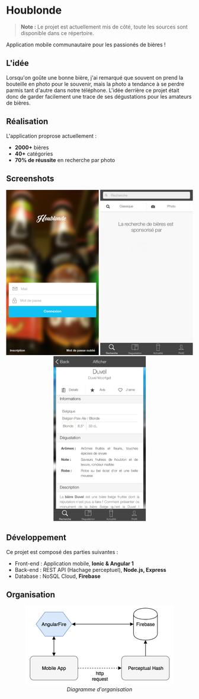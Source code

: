 # Houblonde

> **Note :** Le projet est actuellement mis de côté, toute les sources sont disponible dans ce répertoire.

Application mobile communautaire pour les passionés de bières !

## L'idée

Lorsqu'on goûte une bonne bière, j'ai remarqué que souvent on prend la bouteille en photo pour le souvenir, mais la photo a tendance à se perdre parmis tant d'autre dans notre téléphone. L'idée derrière ce projet était donc de garder facilement une trace de ses dégustations pour les amateurs de bières.

## Réalisation

L'application proprose actuellement :
- **2000+** bières
- **40+** catégories
- **70% de réussite** en recherche par photo

## Screenshots

<p align="center">
  <img src="assets/1.png" width="250"/>
  <img src="assets/2.png" width="250"/>
  <img src="assets/3.png" width="250"/>
</p>

## Développement

Ce projet est composé des parties suivantes :
- Front-end : Application mobile, **Ionic & Angular 1**
- Back-end : REST API (Hachage perceptuel), **Node.js, Express**
- Database : NoSQL Cloud, **Firebase**

## Organisation

<p align="center">
  <img src="assets/organisation.png" width="400"/><br/>
  <i>Diagramme d'organisation</i>
</p>
